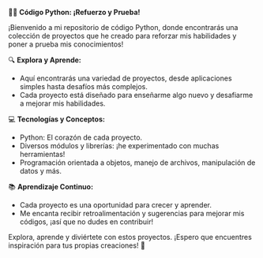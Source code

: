 🐍🚀 **Código Python: ¡Refuerzo y Prueba!**

¡Bienvenido a mi repositorio de código Python, donde encontrarás una colección de proyectos que he creado para reforzar mis habilidades y poner a prueba mis conocimientos!

🔍 **Explora y Aprende:**
- Aquí encontrarás una variedad de proyectos, desde aplicaciones simples hasta desafíos más complejos.
- Cada proyecto está diseñado para enseñarme algo nuevo y desafiarme a mejorar mis habilidades.

💻 **Tecnologías y Conceptos:**
- Python: El corazón de cada proyecto.
- Diversos módulos y librerías: ¡he experimentado con muchas herramientas!
- Programación orientada a objetos, manejo de archivos, manipulación de datos y más.

📚 **Aprendizaje Continuo:**
- Cada proyecto es una oportunidad para crecer y aprender.
- Me encanta recibir retroalimentación y sugerencias para mejorar mis códigos, ¡así que no dudes en contribuir!

Explora, aprende y diviértete con estos proyectos. ¡Espero que encuentres inspiración para tus propias creaciones! 🌟
